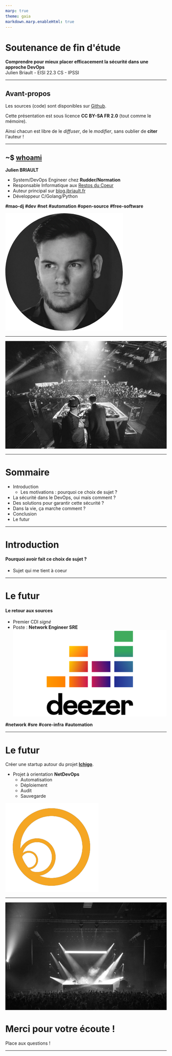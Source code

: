 ```yaml
---
marp: true
theme: gaia
markdown.marp.enableHtml: true
---
```


<style>
    section {
    background-color: #fefefe;
    color: #333;
    }
    img[alt~="center"] {
    display: block;
    margin: 0 auto;
    }
    blockquote {
    background: #ffedcc;
    border-left: 10px solid #d1bf9d;
    margin: 1.5em 10px;
    padding: 0.5em 10px;
    }
    blockquote:before{
    content: unset;
    }
    blockquote:after{
    content: unset;
    }
</style>

<!-- _class: lead -->
<!-- paginate: false --->
<!-- header: "" -->

# Soutenance de fin d'étude
**Comprendre pour mieux placer efficacement la sécurité dans une approche DevOps**
<br>
Julien Briault - EISI 22.3 CS - IPSSI

---
<!-- paginate: true --->
<!-- header: _IPSSI/Normation_  -->
## Avant-propos

Les sources (code) sont disponibles sur [Github](https://github.com/julienbriault/presentation).

Cette présentation est sous licence **CC BY-SA FR 2.0** (tout comme le mémoire).

Ainsi chacun est libre de le *diffuser*, de le *modifier*, sans oublier de **citer** l'auteur !

---

## ~$ [whoami](https://blog.jbriault.fr/whoami/)

**Julien BRIAULT**

- System/DevOps Engineer chez **Rudder/Normation**
- Responsable Informatique aux [Restos du Coeur](https://www.restosducoeur.org/)
- Auteur principal sur [blog.jbriault.fr](https://blog.jbriault.fr)
- Développeur C/Golang/Python

**#mao-dj** **#dev** **#net** **#automation** **#open-source** **#free-software**

![bg fit right:40%](img/julien.png)

---
<!-- header: "" -->
![bg](img/set.png)


---
<!-- header: _IPSSI/Normation_  -->
# Sommaire

- Introduction
  - Les motivations : pourquoi ce choix de sujet ?
- La sécurité dans le DevOps, oui mais comment ?
- Des solutions pour garantir cette sécurité ?
- Dans la vie, ça marche comment ?
- Conclusion
- Le futur

---

# Introduction

#### Pourquoi avoir fait ce choix de sujet ?

- Sujet qui me tient à coeur 

---

# Le futur
#### Le retour aux sources

- Premier CDI *signé*
- Poste : **Network Engineer SRE** ![bg fit right:40%](img/deezer.png)

**#network** **#sre** **#core-infra** **#automation**

---

# Le futur

Créer une startup autour du projet [**Ichigo**](https://github.com/ichigoproject).

- Projet à orientation **NetDevOps**
  - Automatisation
  - Déploiement
  - Audit
  - Sauvegarde

![bg fit right:40%](img/ichigo.png)

---
<!-- header: "" -->
![bg left:33%](img/set-2.jpg)
<br>
# Merci pour votre écoute !
Place aux questions !

---
